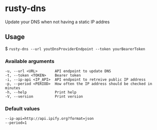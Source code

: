 # rusty-dns

Update your DNS when not having a static IP addres

## Usage

$ ```rusty-dns --url youtDnsProviderEndpoint --token yourBearerToken```

### Available arguments

```
-u, --url <URL>        API endpoint to update DNS
-t, --token <TOKEN>    Bearer token
-i, --ip-api <IP_API>  API endpoint to retreive public IP address
-p, --period <PERIOD>  How often the IP address should be checked in minutes
-h, --help             Print help
-V, --version          Print version
```

### Default values

```
--ip-api=http://api.ipify.org?format=json
--period=1
```
